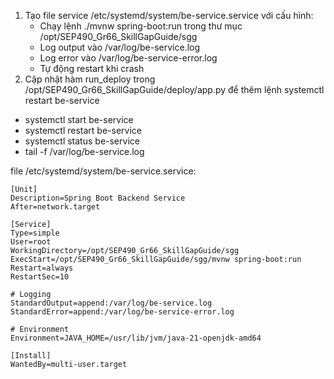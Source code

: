 1. Tạo file service /etc/systemd/system/be-service.service với cấu hình:
    - Chạy lệnh ./mvnw spring-boot:run trong thư mục /opt/SEP490_Gr66_SkillGapGuide/sgg
    - Log output vào /var/log/be-service.log
    - Log error vào /var/log/be-service-error.log
    - Tự động restart khi crash
  2. Cập nhật hàm run_deploy trong /opt/SEP490_Gr66_SkillGapGuide/deploy/app.py để thêm lệnh systemctl restart be-service

  - systemctl start be-service
  - systemctl restart be-service
  - systemctl status be-service
  - tail -f /var/log/be-service.log


file /etc/systemd/system/be-service.service:

```
[Unit]
Description=Spring Boot Backend Service
After=network.target

[Service]
Type=simple
User=root
WorkingDirectory=/opt/SEP490_Gr66_SkillGapGuide/sgg
ExecStart=/opt/SEP490_Gr66_SkillGapGuide/sgg/mvnw spring-boot:run
Restart=always
RestartSec=10

# Logging
StandardOutput=append:/var/log/be-service.log
StandardError=append:/var/log/be-service-error.log

# Environment
Environment=JAVA_HOME=/usr/lib/jvm/java-21-openjdk-amd64

[Install]
WantedBy=multi-user.target
```